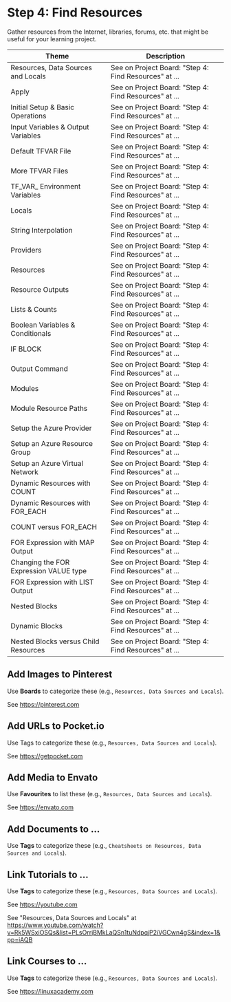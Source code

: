 # Step 4: Find Resources

Gather resources from the Internet, libraries, forums, etc. that might be useful for your learning project.

| Theme | Description |
| -- | -- |
| Resources, Data Sources and Locals | See on Project Board: "Step 4: Find Resources" at ... |
| Apply | See on Project Board: "Step 4: Find Resources" at ... |
| Initial Setup & Basic Operations | See on Project Board: "Step 4: Find Resources" at ... |
| Input Variables & Output Variables | See on Project Board: "Step 4: Find Resources" at ... |
| Default TFVAR File | See on Project Board: "Step 4: Find Resources" at ... |
| More TFVAR Files | See on Project Board: "Step 4: Find Resources" at ... |
| TF_VAR_ Environment Variables | See on Project Board: "Step 4: Find Resources" at ... |
| Locals | See on Project Board: "Step 4: Find Resources" at ... |
| String Interpolation | See on Project Board: "Step 4: Find Resources" at ... |
| Providers | See on Project Board: "Step 4: Find Resources" at ... |
| Resources | See on Project Board: "Step 4: Find Resources" at ... |
| Resource Outputs | See on Project Board: "Step 4: Find Resources" at ... |
| Lists & Counts | See on Project Board: "Step 4: Find Resources" at ... |
| Boolean Variables & Conditionals | See on Project Board: "Step 4: Find Resources" at ... |
| IF BLOCK | See on Project Board: "Step 4: Find Resources" at ... |
| Output Command | See on Project Board: "Step 4: Find Resources" at ... |
| Modules | See on Project Board: "Step 4: Find Resources" at ... |
| Module Resource Paths | See on Project Board: "Step 4: Find Resources" at ... |
| Setup the Azure Provider | See on Project Board: "Step 4: Find Resources" at ... |
| Setup an Azure Resource Group | See on Project Board: "Step 4: Find Resources" at ... |
| Setup an Azure Virtual Network | See on Project Board: "Step 4: Find Resources" at ... |
| Dynamic Resources with COUNT | See on Project Board: "Step 4: Find Resources" at ... |
| Dynamic Resources with FOR_EACH | See on Project Board: "Step 4: Find Resources" at ... |
| COUNT versus FOR_EACH | See on Project Board: "Step 4: Find Resources" at ... |
| FOR Expression with MAP Output | See on Project Board: "Step 4: Find Resources" at ... |
| Changing the FOR Expression VALUE type | See on Project Board: "Step 4: Find Resources" at ... |
| FOR Expression with LIST Output | See on Project Board: "Step 4: Find Resources" at ... |
| Nested Blocks | See on Project Board: "Step 4: Find Resources" at ... |
| Dynamic Blocks | See on Project Board: "Step 4: Find Resources" at ... |
| Nested Blocks versus Child Resources | See on Project Board: "Step 4: Find Resources" at ... |

## Add Images to Pinterest

Use **Boards** to categorize these (e.g., ```Resources, Data Sources and Locals```).

See https://pinterest.com

## Add URLs to Pocket.io

Use Tags to categorize these (e.g., ```Resources, Data Sources and Locals```).

See https://getpocket.com

## Add Media to Envato

Use **Favourites** to list these (e.g., ```Resources, Data Sources and Locals```).

See https://envato.com

## Add Documents to ...

Use **Tags** to categorize these (e.g., ```Cheatsheets on Resources, Data Sources and Locals```).

## Link Tutorials to ...

Use **Tags** to categorize these (e.g., ```Resources, Data Sources and Locals```).

See https://youtube.com

See "Resources, Data Sources and Locals" at https://www.youtube.com/watch?v=Rk5WSxiOSQs&list=PLsOrrjBMkLaQSn1tuNdpqjP2iVGCwn4gS&index=1&pp=iAQB

## Link Courses to ...

Use **Tags** to categorize these (e.g., ```Resources, Data Sources and Locals```).

See https://linuxacademy.com
